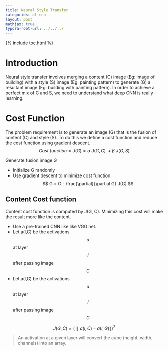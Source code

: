 ```yaml
---
title: Neural Style Transfer
categories: dl-cnn
layout: post
mathjax: true
typora-root-url: ../../../
---
```


{% include toc.html %}

# Introduction

Neural style transfer involves merging a content (C) image (Eg: image of building) with a style (S) image (Eg: painting pattern) to generate (G) a resultant image (Eg: building with painting pattern). In order to achieve a perfect mix of C and S, we need to understand what deep CNN is really learning.

# Cost Function

The problem requirement is to generate an image (G) that is the fusion of content (C) and style (S). To do this we define a cost function and reduce the cost function using gradient descent. 
$$
Cost \ function = J(G) = \alpha \ J(G,C) \ + \beta \ J(G,S)
$$

Generate fusion image G

- Initialize G randomly
- Use gradient descent to minimize cost function $$ G = G - \frac{\partial}{\partial G} J(G)  $$

## Content Cost function

Content cost function is computed by J(G, C). Minimizing this cost will make the result more like the content. 

- Use a pre-trained CNN like like VGG net.
- Let a(l,C) be the activations $$a$$ at layer $$l$$ after passing image $$C$$ 
- Let a(l,G) be the activations $$a$$ at layer $$l$$ after passing image $$G$$


$$
J(G,C) = (\parallel a(l,C) - a(l,G) \parallel)^2
$$

> An activation at a given layer will convert the cube (height, width, channels) into an array.

